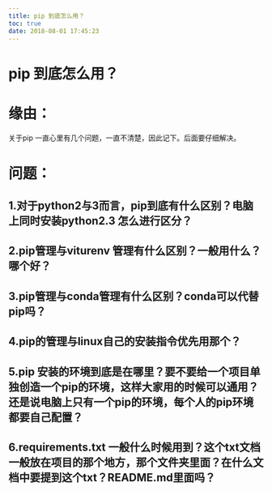 ```yaml
---
title: pip 到底怎么用？
toc: true
date: 2018-08-01 17:45:23
---
```

# pip 到底怎么用？


# 缘由：


关于pip 一直心里有几个问题，一直不清楚，因此记下。后面要仔细解决。


# 问题：




## 1.对于python2与3而言，pip到底有什么区别？电脑上同时安装python2.3 怎么进行区分？




## 2.pip管理与viturenv 管理有什么区别？一般用什么？哪个好？




## 3.pip管理与conda管理有什么区别？conda可以代替pip吗？




## 4.pip的管理与linux自己的安装指令优先用那个？





## 5.pip 安装的环境到底是在哪里？要不要给一个项目单独创造一个pip的环境，这样大家用的时候可以通用？还是说电脑上只有一个pip的环境，每个人的pip环境都要自己配置？




## 6.requirements.txt 一般什么时候用到？这个txt文档一般放在项目的那个地方，那个文件夹里面？在什么文档中要提到这个txt？README.md里面吗？
